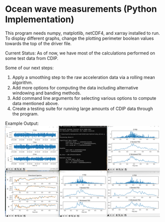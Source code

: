 # Ocean wave measurements (Python Implementation)

This program needs numpy, matplotlib, netCDF4, and xarray installed to run. To display different graphs, change the plotting perimeter boolean values towards the top of the driver file.

Current Status: 
As of now, we have most of the calculations performed on some test data from CDIP. 

Some of our next steps:
1) Apply a smoothing step to the raw acceleration data via a rolling mean algorithm. 
2) Add more options for computing the data including alternative windowing and banding methods. 
3) Add command line arguments for selecting various options to compute data mentioned above. 
4) Create a testing suite for running large amounts of CDIP data through the program. 


Example Output:  
![builds](https://github.com/alexgpitts/OSUGlider/blob/main/ProjectImages/python_output.png?raw=true)